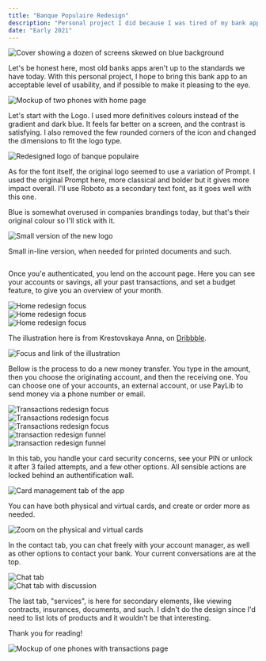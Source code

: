 ```yaml
---
title: "Banque Populaire Redesign"
description: "Personal project I did because I was tired of my bank app."
date: "Early 2021"
---
```


![Cover showing a dozen of screens skewed on blue background](/projectfiles/bp-redesign/cover.png)

Let's be honest here, most old banks apps aren't up to the standards we have today.
With this personal project, I hope to bring this bank app to an acceptable level of usability, and if possible to make it pleasing to the eye.

![Mockup of two phones with home page](/projectfiles/bp-redesign/cover2.png)

Let's start with the Logo. I used more definitives colours instead of the gradient and dark blue. It feels far better on a screen, and the contrast is satisfying. I also removed the few rounded corners of the icon and changed the dimensions to fit the logo type.

![Redesigned logo of banque populaire](/projectfiles/bp-redesign/logo.png)

As for the font itself, the original logo seemed to use a variation of Prompt. I used the original Prompt here, more classical and bolder but it gives more impact overall. I'll use Roboto as a secondary text font, as it goes well with this one.

Blue is somewhat overused in companies brandings today, but that's their original colour so I'll stick with it.

<div class="mx-40 mt-8">
    <img src="/projectfiles/bp-redesign/logo2.png" alt="Small version of the new logo"/>
</div>

<p class="text-center">Small in-line version, when needed for printed documents and such.</p>

<div class="flex gap-4 mx-8">
    <div class=""><img src="/projectfiles/bp-redesign/login1.png" alt=""/></div>
    <div class=""><img src="/projectfiles/bp-redesign/login2.png" alt=""/></div>
</div>

Once you'e authenticated, you lend on the account page. Here you can see your accounts or savings, all your past transactions, and set a budget feature, to give you an overview of your month.

<div class="flex gap-4 md:-mx-24 md:my-8">
    <div class=""><img src="/projectfiles/bp-redesign/home1.png" alt="Home redesign focus"/></div>
    <div class=""><img src="/projectfiles/bp-redesign/home2.png" alt="Home redesign focus"/></div>
    <div class=""><img src="/projectfiles/bp-redesign/home3.png" alt="Home redesign focus"/></div>
</div>

<p class="text-center">The illustration here is from Krestovskaya Anna, on <a href="https://dribbble.com/shots/6683266-How-to-build-a-remote-company">Dribbble</a>.</p>

<div class="mx-40 mt-8">
    <img src="/projectfiles/bp-redesign/link-illu.png" alt="Focus and link of the illustration"/>
</div>

Bellow is the process to do a new money transfer. You type in the amount, then you choose the originating account, and then the receiving one. You can choose one of your accounts, an external account, or use PayLib to send money via a phone number or email.

<div class="flex gap-4 md:-mx-24 md:my-8">
    <div class=""><img src="/projectfiles/bp-redesign/transac1.png" alt="Transactions redesign focus"/></div>
    <div class=""><img src="/projectfiles/bp-redesign/transac2.png" alt="Transactions redesign focus"/></div>
    <div class=""><img src="/projectfiles/bp-redesign/transac3.png" alt="Transactions redesign focus"/></div>
</div>

<div class="flex gap-4 mx-8">
    <div class=""><img src="/projectfiles/bp-redesign/transac4.png" alt="transaction redesign funnel"/></div>
    <div class=""><img src="/projectfiles/bp-redesign/transac5.png" alt="transaction redesign funnel"/></div>
</div>

In this tab, you handle your card security concerns, see your PIN or unlock it after 3 failed attempts, and a few other options. All sensible actions are locked behind an authentification wall.

<div class="mx-32">
    <img src="/projectfiles/bp-redesign/card1.png" alt="Card management tab of the app"/>
</div>

You can have both physical and virtual cards, and create or order more as needed.

<div class="mx-32 my-8">
    <img src="/projectfiles/bp-redesign/zoom-card.png" alt="Zoom on the physical and virtual cards"/>
</div>

In the contact tab, you can chat freely with your account manager, as well as other options to contact your bank. Your current conversations are at the top.

<div class="flex gap-4">
    <div class=""><img src="/projectfiles/bp-redesign/chat1.png" alt="Chat tab"/></div>
    <div class=""><img src="/projectfiles/bp-redesign/chat2.png" alt="Chat tab with discussion"/></div>
</div>

The last tab, "services", is here for secondary elements, like viewing contracts, insurances, documents, and such. I didn't do the design since I'd need to list lots of products and it wouldn't be that interesting.

Thank you for reading!

![Mockup of one phones with transactions page](/projectfiles/bp-redesign/cover3.png)
